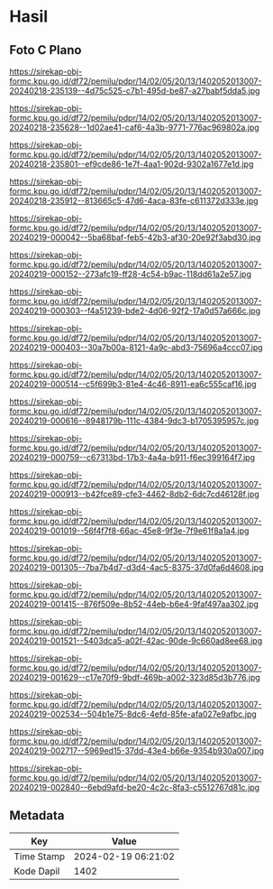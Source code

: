 # Hasil

## Foto C Plano

https://sirekap-obj-formc.kpu.go.id/df72/pemilu/pdpr/14/02/05/20/13/1402052013007-20240218-235139--4d75c525-c7b1-495d-be87-a27babf5dda5.jpg

https://sirekap-obj-formc.kpu.go.id/df72/pemilu/pdpr/14/02/05/20/13/1402052013007-20240218-235628--1d02ae41-caf6-4a3b-9771-776ac969802a.jpg

https://sirekap-obj-formc.kpu.go.id/df72/pemilu/pdpr/14/02/05/20/13/1402052013007-20240218-235801--ef9cde86-1e7f-4aa1-902d-9302a1677e1d.jpg

https://sirekap-obj-formc.kpu.go.id/df72/pemilu/pdpr/14/02/05/20/13/1402052013007-20240218-235912--813665c5-47d6-4aca-83fe-c611372d333e.jpg

https://sirekap-obj-formc.kpu.go.id/df72/pemilu/pdpr/14/02/05/20/13/1402052013007-20240219-000042--5ba68baf-feb5-42b3-af30-20e92f3abd30.jpg

https://sirekap-obj-formc.kpu.go.id/df72/pemilu/pdpr/14/02/05/20/13/1402052013007-20240219-000152--273afc19-ff28-4c54-b9ac-118dd61a2e57.jpg

https://sirekap-obj-formc.kpu.go.id/df72/pemilu/pdpr/14/02/05/20/13/1402052013007-20240219-000303--f4a51239-bde2-4d06-92f2-17a0d57a666c.jpg

https://sirekap-obj-formc.kpu.go.id/df72/pemilu/pdpr/14/02/05/20/13/1402052013007-20240219-000403--30a7b00a-8121-4a9c-abd3-75696a4ccc07.jpg

https://sirekap-obj-formc.kpu.go.id/df72/pemilu/pdpr/14/02/05/20/13/1402052013007-20240219-000514--c5f699b3-81e4-4c46-8911-ea6c555caf16.jpg

https://sirekap-obj-formc.kpu.go.id/df72/pemilu/pdpr/14/02/05/20/13/1402052013007-20240219-000616--8948179b-111c-4384-9dc3-b1705395957c.jpg

https://sirekap-obj-formc.kpu.go.id/df72/pemilu/pdpr/14/02/05/20/13/1402052013007-20240219-000759--c67313bd-17b3-4a4a-b911-f6ec399164f7.jpg

https://sirekap-obj-formc.kpu.go.id/df72/pemilu/pdpr/14/02/05/20/13/1402052013007-20240219-000913--b42fce89-cfe3-4462-8db2-6dc7cd46128f.jpg

https://sirekap-obj-formc.kpu.go.id/df72/pemilu/pdpr/14/02/05/20/13/1402052013007-20240219-001019--56f4f7f8-66ac-45e8-9f3e-7f9e61f8a1a4.jpg

https://sirekap-obj-formc.kpu.go.id/df72/pemilu/pdpr/14/02/05/20/13/1402052013007-20240219-001305--7ba7b4d7-d3d4-4ac5-8375-37d0fa6d4608.jpg

https://sirekap-obj-formc.kpu.go.id/df72/pemilu/pdpr/14/02/05/20/13/1402052013007-20240219-001415--876f509e-8b52-44eb-b6e4-9faf497aa302.jpg

https://sirekap-obj-formc.kpu.go.id/df72/pemilu/pdpr/14/02/05/20/13/1402052013007-20240219-001521--5403dca5-a02f-42ac-90de-9c660ad8ee68.jpg

https://sirekap-obj-formc.kpu.go.id/df72/pemilu/pdpr/14/02/05/20/13/1402052013007-20240219-001629--c17e70f9-9bdf-469b-a002-323d85d3b776.jpg

https://sirekap-obj-formc.kpu.go.id/df72/pemilu/pdpr/14/02/05/20/13/1402052013007-20240219-002534--504b1e75-8dc6-4efd-85fe-afa027e9afbc.jpg

https://sirekap-obj-formc.kpu.go.id/df72/pemilu/pdpr/14/02/05/20/13/1402052013007-20240219-002717--5969ed15-37dd-43e4-b66e-9354b930a007.jpg

https://sirekap-obj-formc.kpu.go.id/df72/pemilu/pdpr/14/02/05/20/13/1402052013007-20240219-002840--6ebd9afd-be20-4c2c-8fa3-c5512767d81c.jpg


## Metadata

| Key        | Value               |
| ---------- | ------------------- |
| Time Stamp | 2024-02-19 06:21:02 |
| Kode Dapil | 1402                |



